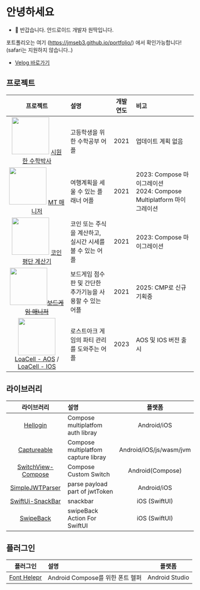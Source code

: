 # 안녕하세요
- 👋 반갑습니다. 안드로이드 개발자 원딱입니다.
  
포트폴리오는 여기 (https://jmseb3.github.io/portfolio/) 에서 확인가능합니다! (safari는 지원하지 않습니다..)
- [Velog 바로가기](https://velog.io/@jmseb3)   
  
## 프로젝트

| 프로젝트 | 설명 | 개발 연도 | 비고 |
|:--------:|:-----|:---------:|:-----|
| <img src="https://user-images.githubusercontent.com/63912638/131365927-20f11f41-9e32-4202-ad12-cc0f5ec04f07.png" width="100" height="100"/> [시원한 수학박사](https://github.com/jmseb3/app_watermelon)   | 고등학생을 위한 수학공부 어플 | 2021 | 업데이트 계획 없음 |
| <img src="https://user-images.githubusercontent.com/63912638/131365925-6aa5fc21-78bd-46aa-ba2c-7587ee623806.png" width="100" height="100"/> [MT 매니저](https://github.com/jmseb3/app_mt_manager)   | 여행계획을 세울 수 있는 플래너 어플 | 2021 | 2023: Compose 마이그레이션<br>2024: Compose Multiplatform 마이그레이션  |
| <img src="https://user-images.githubusercontent.com/63912638/131365930-9992bed4-6893-412a-a600-08b13e78b4bd.png" width="100" height="100"/> [코인 평단 계산기](https://github.com/jmseb3/app_coin)   | 코인 또는 주식을 계산하고, 실시간 시세를 볼 수 있는 어플 | 2021 | 2023: Compose 마이그레이션 |
| <img src="https://user-images.githubusercontent.com/63912638/148641395-0eccacd6-652b-40c7-94c6-da13b835017f.png" width="100" height="100"/>~~[보드게임 매니저](https://github.com/jmseb3/app_boardgame2)~~   | 보드게임 점수판 및 간단한 추가기능을 사용할 수 있는 어플 | 2021 | 2025: CMP로 신규 기획중 |
| <img src="https://play-lh.googleusercontent.com/kXYsevYeyS3X_oT41WNR5-1nq9S2DcbS_DpXB4agzeYdsNLyH65N94GlaD_B2V9_670v=w240-h480-rw" width="100" height="100"/>[LoaCell - AOS](https://play.google.com/store/apps/details?id=com.wonddak.loacell.android&hl=ko-KR) / [LoaCell - IOS](https://apps.apple.com/app/id6475280029)  | 로스트아크 게임의 파티 관리를 도와주는 어플 | 2023 | AOS 및 IOS 버전 출시 |

## 라이브러리

| 라이브러리 | 설명 | 플랫폼 |
|:----------:|:-----|:------:|
| [Hellogin](https://github.com/jmseb3/helLogin)|Compose multiplatfom auth libray | Android/iOS|
| [Captureable](https://github.com/jmseb3/Capturable)| Compose multiplatfom capture libray |Android/iOS/js/wasm/jvm|
| [SwitchView-Compose](https://github.com/jmseb3/SwitchView-Compose) | Compose Custom Switch | Android(Compose) |
| [SimpleJWTParser](https://github.com/jmseb3/KMM-Simple-JWT-Parser) | parse payload part of jwtToken | Android/iOS|
| [SwiftUi-SnackBar](https://github.com/jmseb3/SwiftUI-Snackbar) | snackbar | iOS (SwiftUI) |
| [SwipeBack](https://github.com/jmseb3/swipeBack) | swipeBack Action For SwiftUI | iOS (SwiftUI) |

## 플러그인

| 플러그인 | 설명 | 플랫폼 |
|:--------:|:-----|:------:|
| [Font Helepr](https://github.com/jmseb3/Android_Font_Helper_Plugin) | Android Compose를 위한 폰트 헬퍼 | Android Studio |
